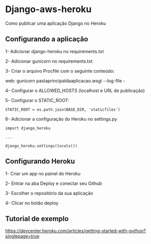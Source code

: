 # Django-aws-heroku

Como publicar uma aplicação Django no Heroku

## Configurando a aplicação

1- Adicionar django-heroku no requirements.txt

2- Adicionar gunicorn no requirements.txt

3- Criar o arquivo Procfile com o seguinte conteúdo:

web: gunicorn pastaprincipaldaaplicacao.wsgi --log-file -

4- Configurar o ALLOWED_HOSTS (localhost e URL de publicação)

5- Configurar o STATIC_ROOT:

`STATIC_ROOT = os.path.join(BASE_DIR, 'staticfiles')`

6- Adicionar a configuração do Heroku no settings.py
```
import django_heroku

...

django_heroku.settings(locals())

```

## Configurando Heroku

1- Criar um app no painel do Heroku

2- Entrar na aba Deploy e conectar seu Github

3- Escolher o repositório da sua aplicação

4- Clicar no botão deploy

## Tutorial de exemplo

https://devcenter.heroku.com/articles/getting-started-with-python?singlepage=true
